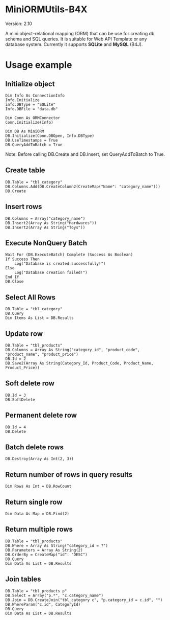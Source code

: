 # MiniORMUtils-B4X
Version: 2.10

A mini object–relational mapping (ORM) that can be use for creating db schema and SQL queries.
It is suitable for Web API Template or any database system.
Currently it supports **SQLite** and **MySQL** (B4J).

# Usage example

## Initialize object
```
Dim Info As ConnectionInfo
Info.Initialize
info.DBType = "SQLite"
Info.DBFile = "data.db"

Dim Conn As ORMConnector
Conn.Initialize(Info)

Dim DB As MiniORM
DB.Initialize(Conn.DBOpen, Info.DBType)
DB.UseTimestamps = True
DB.QueryAddToBatch = True
```
Note: Before calling DB.Create and DB.Insert, set QueryAddToBatch to True.

## Create table
```
DB.Table = "tbl_category"
DB.Columns.Add(DB.CreateColumn2(CreateMap("Name": "category_name")))
DB.Create
```

## Insert rows
```
DB.Columns = Array("category_name")
DB.Insert2(Array As String("Hardwares"))
DB.Insert2(Array As String("Toys"))
```

## Execute NonQuery Batch
```
Wait For (DB.ExecuteBatch) Complete (Success As Boolean)
If Success Then
    Log("Database is created successfully!")
Else
    Log("Database creation failed!")
End If
DB.Close
```

## Select All Rows
```
DB.Table = "tbl_category"
DB.Query
Dim Items As List = DB.Results
```

## Update row
```
DB.Table = "tbl_products"
DB.Columns = Array As String("category_id", "product_code", "product_name", "product_price")
DB.Id = 2
DB.Save2(Array As String(Category_Id, Product_Code, Product_Name, Product_Price))
```

## Soft delete row
```
DB.Id = 3
DB.SoftDelete
```

## Permanent delete row
```
DB.Id = 4
DB.Delete
```

## Batch delete rows
```
DB.Destroy(Array As Int(2, 3))
```

## Return number of rows in query results
```
Dim Rows As Int = DB.RowCount
```

## Return single row
```
Dim Data As Map = DB.Find(2)
```

## Return multiple rows
```
DB.Table = "tbl_products"
DB.Where = Array As String("category_id = ?")
DB.Parameters = Array As String(2)
DB.OrderBy = CreateMap("id": "DESC")
DB.Query
Dim Data As List = DB.Results
```

## Join tables
```
DB.Table = "tbl_products p"
DB.Select = Array("p.*", "c.category_name")
DB.Join = DB.CreateJoin("tbl_category c", "p.category_id = c.id", "")
DB.WhereParam("c.id", CategoryId)
DB.Query
Dim Data As List = DB.Results
```
